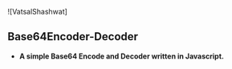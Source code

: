 ![VatsalShashwat]
## Base64Encoder-Decoder
* **A simple Base64 Encode and Decoder written in Javascript.**
